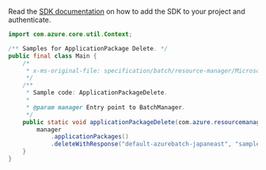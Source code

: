Read the [SDK documentation](https://github.com/Azure/azure-sdk-for-java/blob/azure-resourcemanager-batch_1.0.0/sdk/batch/azure-resourcemanager-batch/README.md) on how to add the SDK to your project and authenticate.

```java
import com.azure.core.util.Context;

/** Samples for ApplicationPackage Delete. */
public final class Main {
    /*
     * x-ms-original-file: specification/batch/resource-manager/Microsoft.Batch/stable/2022-01-01/examples/ApplicationPackageDelete.json
     */
    /**
     * Sample code: ApplicationPackageDelete.
     *
     * @param manager Entry point to BatchManager.
     */
    public static void applicationPackageDelete(com.azure.resourcemanager.batch.BatchManager manager) {
        manager
            .applicationPackages()
            .deleteWithResponse("default-azurebatch-japaneast", "sampleacct", "app1", "1", Context.NONE);
    }
}
```

